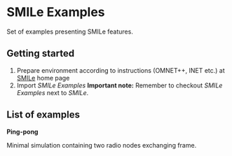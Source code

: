 # SMILe Examples
Set of examples presenting SMILe features.

## Getting started
1. Prepare environment according to instructions (OMNET++, INET etc.) at [SMILe](https://github.com/goofacz/smile) home page
2. Import _SMILe Examples_ **Important note:** Remember to checkout _SMILe Examples_ next to _SMILe_.

## List of examples
**Ping-pong**

Minimal simulation containing two radio nodes exchanging frame.
